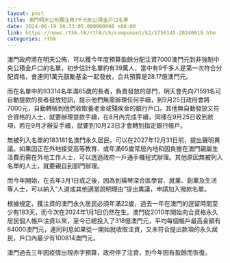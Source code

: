 ```yaml
---
layout: post
title: 澳門明天公布獲注資7千元到公積金戶口名單
date: 2024-06-19 16:33:05.000000000 +08:00
link: https://news.rthk.hk/rthk/ch/component/k2/1758145-20240619.htm
categories: rthk
---
```


澳門政府將在明天公佈，可以獲今年度預算盈餘分配注資7000澳門元到非強制中央公積金戶口的名單，初步估計名單約有39萬人，當中有9千多人是第一次符合分配資格，會連同1萬元鼓勵基金一起發放，合共預算是28.17億澳門元。

而在名單中的93314名年滿65歲的長者，負責發放的部門，明天會先向71591名可自動提款的長者發放短訊，提示他們無需辦理任何手續，到9月25日政府會將7000元，自動轉帳到他們收取養老金或殘疾金的銀行戶口。其他無自動發放又符合資格的人士，就要辦理提款手續，在8月內完成手續，同樣在9月25日收到款項，若在9月才辦妥手續，就要到10月23日才會轉到指定銀行帳戶。

無被列入名單的183181名澳門永久居民，可以在2027年12月31日前，提出聲明異議。如果因正在外地接受高等教育、或年滿65歲常居內地和因負擔在澳門親屬生活費而需在外地工作人士，可以透過政府一戶通手機程式辦理。其他原因無被列入名單的人士，就要親自到部門辦理。

而今年開始，在去年3月1日或之後，因為到橫琴深合區學習、就業、創業及生活等人士，可以納入“人道或其他適當說明理由”提出異議，申請加入撥款名單。

根據規定，獲注資的澳門永久居民必須年滿22歲，過去一年在澳門的逗留時間至少有183天，而今次在2024年1月1日仍然在生。澳門從2010年開始向合資格永久居民個人帳戶注資以來，至今已總投入了318億澳門元，平均每個帳戶最高金額有84000澳門元，連同利息如果從一開始就收取注資，又未符合提出款項的永久居民，戶口內最少有100814澳門元。

澳門過去三年因疫情出現赤字預算，政府停了注資，到今年因有盈餘而恢復。

